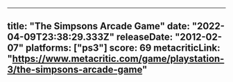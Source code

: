 
---
title: "The Simpsons Arcade Game"
date: "2022-04-09T23:38:29.333Z"
releaseDate: "2012-02-07"
platforms: ["ps3"]
score: 69
metacriticLink: "https://www.metacritic.com/game/playstation-3/the-simpsons-arcade-game"
---
